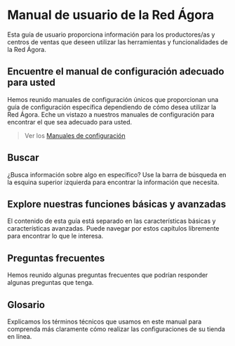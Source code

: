 # Manual de usuario de la Red Ágora

Esta guía de usuario proporciona información para los productores/as y centros de ventas que deseen utilizar las herramientas y funcionalidades de la Red Ágora.

## Encuentre el manual de configuración adecuado para usted
Hemos reunido manuales de configuración únicos que proporcionan una guía de configuración específica dependiendo de cómo desea utilizar la Red Ágora. Eche un vistazo a nuestros manuales de configuración para encontrar el que sea adecuado para usted.

> Ver los [Manuales de configuración](/setup-manuals.md)

## Buscar
¿Busca información sobre algo en específico? Use la barra de búsqueda en la esquina superior izquierda para encontrar la información que necesita.

## Explore nuestras funciones básicas y avanzadas
El contenido de esta guía está separado en las características básicas y características avanzadas. Puede navegar por estos capítulos libremente para encontrar lo que le interesa.

## Preguntas frecuentes
Hemos reunido algunas preguntas frecuentes que podrían responder algunas preguntas que tenga.

## Glosario
Explicamos los términos técnicos que usamos en este manual para comprenda más claramente cómo realizar las configuraciones de su tienda en línea.


